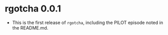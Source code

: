 # rgotcha 0.0.1

* This is the first release of `rgotcha`, including the PILOT episode noted in the README.md.
